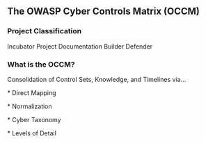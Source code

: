 ## The OWASP Cyber Controls Matrix (OCCM)

### Project Classification

<i class="fas fa-egg" style="color:#233e81;"></i> Incubator Project
<i class="fas fa-book" style="color:#233e81;"></i> Documentation
<i class="fas fa-toolbox" style="color:#233e81;"></i> Builder
<i class="fas fa-shield-alt" style="color:#233e81;"></i> Defender

### What is the OCCM?

Consolidation of Control Sets, Knowledge, and Timelines via...
<p>* Direct Mapping</p><p>* Normalization</p><p>* Cyber Taxonomy</p><p>* Levels of Detail</p>
